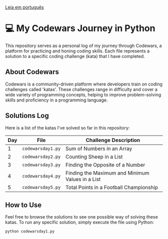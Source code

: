 [Leia em português](README.pt.md)

# 💻 My Codewars Journey in Python

This repository serves as a personal log of my journey through Codewars, a platform for practicing and honing coding skills. Each file represents a solution to a specific coding challenge (kata) that I have completed.

## About Codewars

Codewars is a community-driven platform where developers train on coding challenges called 'katas'. These challenges range in difficulty and cover a wide variety of programming concepts, helping to improve problem-solving skills and proficiency in a programming language.

## Solutions Log

Here is a list of the katas I've solved so far in this repository:

| Day | File                 | Challenge Description                                |
|-----|----------------------|------------------------------------------------------|
| 1   | `codewarsday1.py`    | Sum of Numbers in an Array                           |
| 2   | `codewarsday2.py`    | Counting Sheep in a List                             |
| 3   | `codewarsday3.py`    | Finding the Opposite of a Number                     |
| 4   | `codewarsday4.py`    | Finding the Maximum and Minimum Values in a List     |
| 5   | `codewarsday5.py`    | Total Points in a Football Championship              |

## How to Use

Feel free to browse the solutions to see one possible way of solving these katas. To run any specific solution, simply execute the file using Python:

```sh
python codewarsday1.py
```
